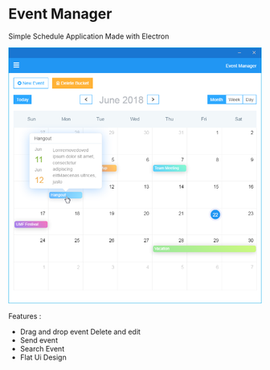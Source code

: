 # Event Manager

Simple Schedule Application Made with Electron

![Preview](https://raw.githubusercontent.com/Nadeera3784/Event-Manager/master/screenshot.png)

Features :
* Drag and drop event Delete and edit
* Send event
* Search Event
* Flat Ui Design
